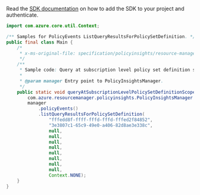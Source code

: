 Read the [SDK documentation](https://github.com/Azure/azure-sdk-for-java/blob/azure-resourcemanager-policyinsights_1.0.0-beta.2/sdk/policyinsights/azure-resourcemanager-policyinsights/README.md) on how to add the SDK to your project and authenticate.

```java
import com.azure.core.util.Context;

/** Samples for PolicyEvents ListQueryResultsForPolicySetDefinition. */
public final class Main {
    /*
     * x-ms-original-file: specification/policyinsights/resource-manager/Microsoft.PolicyInsights/stable/2019-10-01/examples/PolicyEvents_QuerySubscriptionLevelPolicySetDefinitionScope.json
     */
    /**
     * Sample code: Query at subscription level policy set definition scope.
     *
     * @param manager Entry point to PolicyInsightsManager.
     */
    public static void queryAtSubscriptionLevelPolicySetDefinitionScope(
        com.azure.resourcemanager.policyinsights.PolicyInsightsManager manager) {
        manager
            .policyEvents()
            .listQueryResultsForPolicySetDefinition(
                "fffedd8f-ffff-fffd-fffd-fffed2f84852",
                "3e3807c1-65c9-49e0-a406-82d8ae3e338c",
                null,
                null,
                null,
                null,
                null,
                null,
                null,
                null,
                Context.NONE);
    }
}
```
